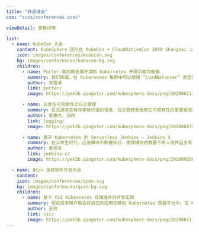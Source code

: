 ```yaml
---
title: "开源峰会"
css: "scss/conferences.scss"

viewDetail: 查看详情

list:
  - name: KubeCon 大会
    content: KubeSphere 团队在 KubeCon + CloudNativeCon 2019 Shanghai 上的技术主题分享。
    icon: images/conferences/kubecon.svg
    bg: images/conferences/kubecon-bg.svg
    children:
      - name: Porter-面向裸金属环境的 Kubernetes 开源负载均衡器
        summary: 我们知道，在 Kubernetes 集群中可以使用 “LoadBalancer” 类型的服务将后端工作负载暴露在外部。云厂商通常为 Kubernetes 提供云上的 LB 插件，但这需要将集群部署在特定 IaaS 平台上。然而，许多企业用户通常都将 Kubernetes…
        author: 宋雪涛
        link: porter/
        image: https://pek3b.qingstor.com/kubesphere-docs/png/20200611115347.png

      - name: 云原生可观察性之日志管理
        summary: 日志通常含有非常有价值的信息，日志管理是云原生可观察性的重要组成部分。不同于物理机或虚拟机，在容器与 Kubernetes 环境中，日志有标准的输出方式(stdout…
        author: 霍秉杰，马丹
        link: logging/
        image: https://pek3b.qingstor.com/kubesphere-docs/png/20200607224942.png

      - name: 基于 Kubernetes 的 Serverless Jenkins — Jenkins X
        summary: 在云原生时代，应用模块不断被拆分，使得模块的数量不断上涨并且关系也越加复杂。企业在落地云原生技术的时候同事也需要有强大的 DevOps 手段，没有 DevOps 的云原生不可能是成功的。Jenkins X 是 CDF（持续交付基金会）与
        author: 夏润泽
        link: jenkins-x/
        image: https://pek3b.qingstor.com/kubesphere-docs/png/20190930095450.png

  - name: QCon 全球软件开发大会
    content:
    icon: images/conferences/qcon.svg
    bg: images/conferences/qcon-bg.svg
    children:
      - name: 基于 CSI Kubernetes 存储插件的开发实践
        summary: 现在很多用户都会将自己的应用迁移到 Kubernetes 容器平台中。在 Kubernetes 容器平台中，存储是支撑用户应用的基石。随着用户不断的将自己的应用深度部署在 K8S 容器平台中，但是我们现有的 Kubernetes…
        author: 王欣
        link: csi/
        image: https://pek3b.qingstor.com/kubesphere-docs/png/20200611114611.png
---
```

